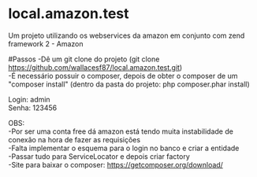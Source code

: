 # local.amazon.test
Um projeto utilizando os webservices da amazon em conjunto com zend framework 2 - Amazon


#Passos
-Dê um git clone do projeto (git clone https://github.com/wallacesf87/local.amazon.test.git)<br />
-É necessário possuir o composer, depois de obter o composer de um "composer install" (dentro da pasta do projeto: php composer.phar install)<br />

Login: admin <br />
Senha: 123456<br />

OBS: <br />
-Por ser uma conta free dá amazon está tendo muita instabilidade de conexão na hora de fazer as requisições<br />
-Falta implementar o esquema para o login no banco e criar a entidade<br />
-Passar tudo para ServiceLocator e depois criar factory<br />
-Site para baixar o composer: https://getcomposer.org/download/<br />




